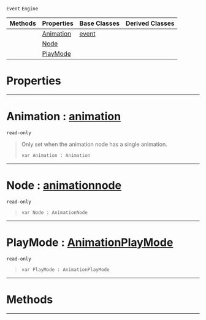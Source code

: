  `Event` `Engine`



|Methods|Properties|Base Classes|Derived Classes|
|---|---|---|---|
| |[Animation](animationgraphevent.md#animation-zilch-engine-do)|[event](event.md)| |
| |[Node](animationgraphevent.md#node-zilch-engine-documen)| | |
| |[PlayMode](animationgraphevent.md#playmode-zilch-engine-doc)| | |


 #  Properties


---  
 #  Animation : [animation](animation.md)

 `read-only`

> Only set when the animation node has a single animation.
> ```TS:Nada
> var Animation : Animation


---  
 #  Node : [animationnode](animationnode.md)

 `read-only`

> 
> ```TS:Nada
> var Node : AnimationNode


---  
 #  PlayMode : [AnimationPlayMode](../enum_reference.md#animationplaymode)

 `read-only`

> 
> ```TS:Nada
> var PlayMode : AnimationPlayMode


---  
 #  Methods


---  
 

 